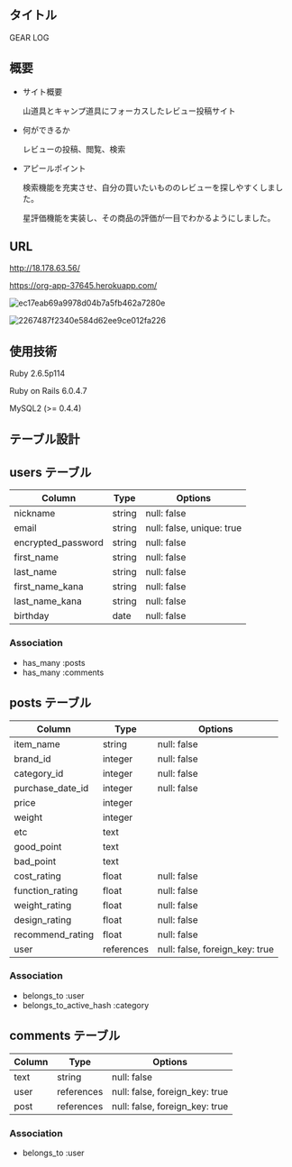 ## タイトル
GEAR LOG


## 概要
 * サイト概要
 
   山道具とキャンプ道具にフォーカスしたレビュー投稿サイト
   
 * 何ができるか
 
   レビューの投稿、閲覧、検索
   
 * アピールポイント
 
   検索機能を充実させ、自分の買いたいもののレビューを探しやすくしました。
   
   星評価機能を実装し、その商品の評価が一目でわかるようにしました。
   

## URL
http://18.178.63.56/

https://org-app-37645.herokuapp.com/

   

![ec17eab69a9978d04b7a5fb462a7280e](https://user-images.githubusercontent.com/100757861/166178293-3e32b529-8974-4ae9-a4ac-b743d6387afa.jpeg)


![2267487f2340e584d62ee9ce012fa226](https://user-images.githubusercontent.com/100757861/166178448-0f823af1-f3ed-4a2b-b8d4-0282d6fd145d.png)



## 使用技術
Ruby 2.6.5p114

Ruby on Rails 6.0.4.7

MySQL2 (>= 0.4.4)


 
## テーブル設計

## users テーブル

| Column             | Type    | Options                   |
| ------------------ | ------- | ------------------------- |
| nickname           | string  | null: false               |
| email              | string  | null: false, unique: true |
| encrypted_password | string  | null: false               |
| first_name         | string  | null: false               |
| last_name          | string  | null: false               |
| first_name_kana    | string  | null: false               |
| last_name_kana     | string  | null: false               |
| birthday           | date    | null: false               |


### Association

- has_many :posts
- has_many :comments


## posts テーブル

| Column             | Type       | Options                        |
| ------------------ | ---------- | ------------------------------ |
| item_name          | string     | null: false                    |
| brand_id           | integer    | null: false                    |
| category_id        | integer    | null: false                    |
| purchase_date_id   | integer    | null: false                    |
| price              | integer    |                                |
| weight             | integer    |                                |
| etc                | text       |                                |
| good_point         | text       |                                |
| bad_point          | text       |                                |
| cost_rating        | float      | null: false                    |
| function_rating    | float      | null: false                    |
| weight_rating      | float      | null: false                    |
| design_rating      | float      | null: false                    |
| recommend_rating   | float      | null: false                    |
| user               | references | null: false, foreign_key: true |



### Association

- belongs_to :user
- belongs_to_active_hash :category

## comments テーブル

| Column      | Type       | Options                        |
| ----------- | ---------- | ------------------------------ |
| text        | string     | null: false                    |
| user        | references | null: false, foreign_key: true |
| post        | references | null: false, foreign_key: true |


### Association

- belongs_to :user
